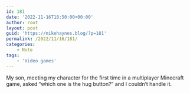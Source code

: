 ```yaml
---
id: 181
date: '2022-11-16T18:50:00+00:00'
author: root
layout: post
guid: 'https://mikehaynes.blog/?p=181'
permalink: /2022/11/16/181/
categories:
    - Note
tags:
    - 'Video games'
---
```


My son, meeting my character for the first time in a multiplayer Minecraft game, asked “which one is the hug button?” and I couldn’t handle it.